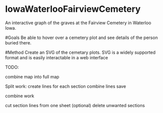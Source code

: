 # IowaWaterlooFairviewCemetery
An interactive graph of the graves at the Fairview Cemetery in Waterloo Iowa.


#Goals
Be able to hover over a cemetery plot and see details of the person buried there.

#Method
Create an SVG of the cemetary plots. SVG is a widely supported format and is easily interactable in a web interface



TODO:

combine map into full map

Split work:
  create lines for each section
  combine lines
  save
  
combine work

cut section lines from one sheet
(optional) delete unwanted sections
